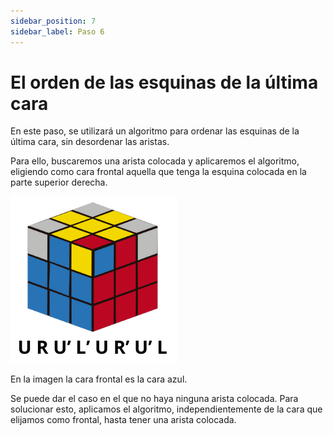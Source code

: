 ```yaml
---
sidebar_position: 7
sidebar_label: Paso 6
---
```


# El orden de las esquinas de la última cara

En este paso, se utilizará un algoritmo para ordenar las esquinas de la última cara, sin desordenar las aristas.

Para ello, buscaremos una arista colocada y aplicaremos el algoritmo, eligiendo como cara frontal aquella que tenga la esquina colocada en la parte superior derecha.

![paso6](./img/paso6.png)

En la imagen la cara frontal es la cara azul.

Se puede dar el caso en el que no haya ninguna arista colocada. Para solucionar esto, aplicamos el algoritmo, independientemente de la cara que elijamos como frontal, hasta tener una arista colocada.
